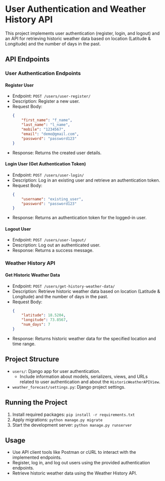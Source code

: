 # User Authentication and Weather History API

This project implements user authentication (register, login, and logout) and an API for retrieving historic weather data based on location (Latitude & Longitude) and the number of days in the past.

## API Endpoints

### User Authentication Endpoints

#### Register User
- Endpoint: `POST /users/user-register/`
- Description: Register a new user.
- Request Body:
    ```json
    {
        "first_name": "f_name",
        "last_name": "l_name",
        "mobile": "1234567",
        "email": "demo@gmail.com",
        "password": "password123"
    }
    ```
- Response: Returns the created user details.

#### Login User (Get Authentication Token)
- Endpoint: `POST /users/user-login/`
- Description: Log in an existing user and retrieve an authentication token.
- Request Body:
    ```json
    {
        "username": "existing_user",
        "password": "password123"
    }
    ```
- Response: Returns an authentication token for the logged-in user.

#### Logout User
- Endpoint: `POST /users/user-logout/`
- Description: Log out an authenticated user.
- Response: Returns a success message.

### Weather History API

#### Get Historic Weather Data
- Endpoint: `POST /users/get-history-weather-data/`
- Description: Retrieve historic weather data based on location (Latitude & Longitude) and the number of days in the past.
- Request Body:
    ```json
    {
        "latitude": 18.5204,
        "longitude": 73.8567,
        "num_days": 7
    }
    ```
- Response: Returns historic weather data for the specified location and time range.

## Project Structure

- `users/`: Django app for user authentication.
    - Include information about models, serializers, views, and URLs related to user authentication and about the `HistoricWeatherAPIView`.
- `weather_forecast/settings.py`: Django project settings.

## Running the Project

1. Install required packages: `pip install -r requirements.txt`
2. Apply migrations: `python manage.py migrate`
3. Start the development server: `python manage.py runserver`

## Usage

- Use API client tools like Postman or cURL to interact with the implemented endpoints.
- Register, log in, and log out users using the provided authentication endpoints.
- Retrieve historic weather data using the Weather History API.